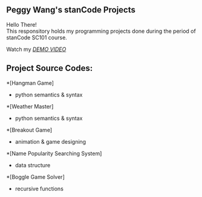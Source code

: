 ## Peggy Wang's stanCode Projects
Hello There!\
This responsitory holds my programming projects done during the period of stanCode SC101 course.

Watch my *[DEMO VIDEO](https://drive.google.com/drive/folders/1Gi3bn9qPW_gR0ISyGzVPLd5Bztdvd7rF?fbclid=IwAR36BW3v_bHn-Idsh-0_ROSWLwrXOzoervZId25OOzH2LX4b6FCGDfULdDg)*

## Project Source Codes:
*[Hangman Game]
 - python semantics & syntax

*[Weather Master]
 - python semantics & syntax

*[Breakout Game]
 - animation & game designing

*[Name Popularity Searching System]
 - data structure

*[Boggle Game Solver]
 - recursive functions




